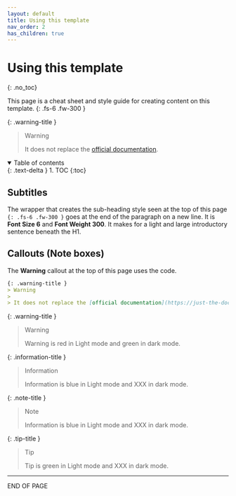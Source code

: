 ```yaml
---
layout: default
title: Using this template
nav_order: 2
has_children: true
---
```


# Using this template
{: .no_toc}

This page is a cheat sheet and style guide for creating content on this template.
{: .fs-6 .fw-300 }  

{: .warning-title }
> Warning
>
> It does not replace the [official documentation](https://just-the-docs.github.io/just-the-docs/).    


<details open markdown="block">
  <summary>
    Table of contents
  </summary>
  {: .text-delta }
1. TOC
{:toc}
</details>

## Subtitles
The wrapper that creates the sub-heading style seen at the top of this page `{: .fs-6 .fw-300 }` goes at the end of the paragraph on a new line. It is **Font Size 6** and **Font Weight 300**. It makes for a light and large introductory sentence beneath the H1.
 
## Callouts (Note boxes)

 The **Warning** callout at the top of this page uses the code.

  ```md
 {: .warning-title }
> Warning
>
> It does not replace the [official documentation](https://just-the-docs.github.io/just-the-docs/).  
```

{: .warning-title }
> Warning
>
> Warning is red in Light mode and green in dark mode.

{: .information-title }
> Information
>
> Information is blue in Light mode and XXX in dark mode. 

{: .note-title }
> Note
>
> Information is blue in Light mode and XXX in dark mode.

{: .tip-title }
> Tip
>
> Tip is green in Light mode and XXX in dark mode. 


---

END OF PAGE